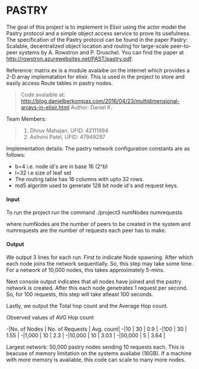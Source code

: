 # PASTRY
The goal of this project is to implement in Elixir using the actor model the Pastry protocol and a simple object access service to prove
its usefulness. The specification of the Pastry protocol can be found in the paper Pastry: Scalable, decentralized object location and routing for large-scale peer-to-peer systems by A. Rowstron and P. Druschel. You can find the paper at  http://rowstron.azurewebsites.net/PAST/pastry.pdf.


Reference:
matrix.ex is a module avalaibe on the internet which provides a 2-D array implematation for elixir. This is used in the project to store and easily access Route tables in pastry nodes.

>  Code avalaible at: http://blog.danielberkompas.com/2016/04/23/multidimensional-arrays-in-elixir.html
>  Author: Daniel K.
  
Team Members:
>  1) Dhruv Mahajan, UFID: 42111994
>  2) Ashvini Patel, UFID: 47949297

Implementation details:
  The pastry network configuration constants are as follows:
  
-  b=4 i.e. node id's are in base 16 (2^b)
-  l=32 i.e size of leaf set
-  The routing table has 16 columns with upto 32 rows.
-  md5 algoritm used to generate 128 bit node id's and request keys. 
  
####  Input

  To run the project run the command  ./project3 numNodes numrequests
  
  where numNodes are the number of peers to be created in the system and numrequests are the number of requests each peer has to make.

#### Output
  We output 3 lines for each run. First to indicate Node spawning. After which each node joins the network sequentially. So, this step may take some time.
  For a network of 10,000 nodes, this takes approximately 5-mins.

  Next console output indicates that all nodes have joined and the pastry network is created. After this each node genetrates 1 request per second. So, for 100 requests, this  step will take atleast 100 seconds.

  Lastly, we output the Total hop count and the Average Hop count.

  Observed values of AVG Hop count

-|No. of Nodes | No. of Requests |  Avg. count|
-|10           | 30              |   0.9      |
-|100          | 30              |   1.55     |
-|1,000        | 10              |  2.3       |
-|10,000       | 10              |  3.03      |
-|50,000       | 5               | 3.64       |

Largest network: 50,000 pastry nodes sending 10 requests each. This is beacuse of memory limitation on the systems avaliabe (16GB). If a machine with more memory is avaliable, this code can scale to many more nodes.
